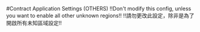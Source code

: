 #Contract Application Settings (OTHERS)
!!Don't modify this config, unless you want to enable all other unknown regions!!
!!請勿更改此設定，除非是為了開啟所有未知區域設定!!